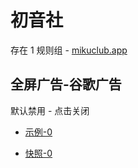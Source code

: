 # 初音社

存在 1 规则组 - [mikuclub.app](/src/apps/mikuclub.app.ts)

## 全屏广告-谷歌广告

默认禁用 - 点击关闭

- [示例-0](https://m.gkd.li/57941037/2fa2793e-187e-44e6-91e4-6a5a355568c6)

- [快照-0](https://i.gkd.li/i/14306002)
